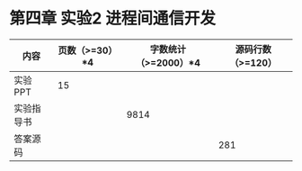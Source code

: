 # 第四章 实验2 进程间通信开发

| 内容       | 页数（>=30）*4 | 字数统计（>=2000）*4 | 源码行数（>=120） |
| ---------- | -------------- | -------------------- | ----------------- |
| 实验PPT    | 15             |                      |                   |
| 实验指导书 |                | 9814                 |                   |
| 答案源码   |                |                      | 281               |

